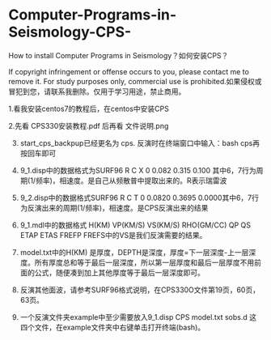 # Computer-Programs-in-Seismology-CPS-
How to install Computer Programs in Seismology？如何安装CPS？

If copyright infringement or offense occurs to you, please contact me to remove it. For study purposes only, commercial use is prohibited.如果侵权或冒犯到您，请联系我删除。仅用于学习用途，禁止商用。

1.看我安装centos7的教程后，在centos中安装CPS

2.先看 CPS330安装教程.pdf 后再看 文件说明.png

3. start_cps_backpup已经更名为 cps. 反演时在终端窗口中输入：bash cps再按回车即可

4. 9_1.disp中的数据格式为SURF96 R C X 0 0.082 0.315 0.100 其中6，7行为周期(1/频率)，相速度。是自己从频散普中提取出来的。R表示瑞雷波

5. 9_2.disp中的数据格式SURF96 R C T 0 0.0820 0.3695 0.0000其中6，7行为反演出来的周期(1/频率)，相速度。是CPS反演出来的结果

6. 9_1.mdl中的数据格式 H(KM) VP(KM/S) VS(KM/S) RHO(GM/CC) QP QS ETAP ETAS FREFP FREFS中的VS是我们反演需要的结果。

7. model.txt中的H(KM) 是厚度，DEPTH是深度，厚度=下一层深度-上一层深度。所有厚度总和等于最后一层深度，所以第一层厚度和最后一层厚度不用前面的公式，随便凑到加上其他厚度等于最后一层深度即可。

8. 反演其他面波，请参考SURF96格式说明，在CPS330O文件第19页，60页，63页。

9. 一个反演文件夹example中至少需要放入9_1.disp  CPS  model.txt   sobs.d 这四个文件，在example文件夹中右键单击打开终端(bash)。
